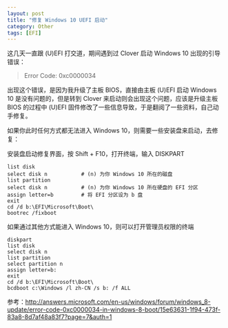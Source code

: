 ```yaml
---
layout: post
title: "修复 Windows 10 UEFI 启动"
category: Other
tags: [EFI]
---
```


这几天一直跟 (U)EFI 打交道，期间遇到过 Clover 启动 Windows 10 出现的引导错误：

> Error Code: 0xc0000034

出现这个错误，是因为我升级了主板 BIOS，直接由主板 (U)EFI 启动 Windows 10 是没有问题的，但是转到 Clover 来启动则会出现这个问题，应该是升级主板 BIOS 的过程中 (U)EFI 固件修改了一些信息导致，于是翻阅了一些资料，自己动手修复。

如果你此时任何方式都无法进入 Windows 10，则需要一些安装盘来启动，去修复：

<!-- more -->

安装盘启动修复界面，按 Shift + F10，打开终端，输入 DISKPART

    list disk
    select disk n           # (n) 为你 Windows 10 所在的磁盘
    list partition
    select disk n           # (n) 为你 Windows 10 所在硬盘的 EFI 分区
    assign letter=b         # 将 EFI 分区设为 b 盘
    exit
    cd /d b:\EFI\Microsoft\Boot\
    bootrec /fixboot

如果通过其他方式能进入 Windows 10，则可以打开管理员权限的终端

    diskpart
    list disk
    select disk n
    list partition
    select partition n
    assign letter=b:
    exit
    cd /d b:\EFI\Microsoft\Boot\
    bcdboot c:\Windows /l zh-CN /s b: /f ALL

参考：<http://answers.microsoft.com/en-us/windows/forum/windows_8-update/error-code-0xc0000034-in-windows-8-boot/15e63631-1f94-473f-83a8-8d7af48a83f7?page=7&auth=1>
